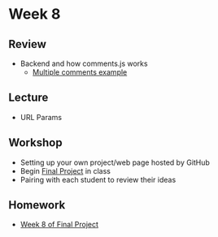 # Week 8

## Review

- Backend and how comments.js works
  - [Multiple comments example](/comments)

## Lecture

- URL Params

## Workshop

- Setting up your own project/web page hosted by GitHub
- Begin [Final Project](/homework/final) in class
- Pairing with each student to review their ideas

## Homework

- [Week 8 of Final Project](/homework/final)
